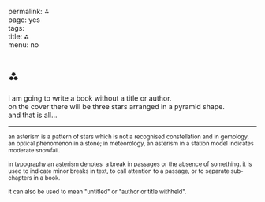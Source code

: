 permalink: ⁂  
page: yes  
tags:   
title: ⁂  
menu: no

# ⁂

i am going to write a book without a title or author.  
on the cover there will be three stars arranged in a pyramid shape.  
and that is all...

------

<small>an asterism is a pattern of stars which is not a recognised constellation and in gemology, an optical phenomenon in a stone; in meteorology, an asterism in a station model indicates moderate snowfall.</small>

<small>in typography an asterism denotes  a break in passages or the absence of something. it is used to indicate minor breaks in text, to call attention to a passage, or to separate sub-chapters in a book. </small>

<small>it can also be used to mean "untitled" or "author or title withheld".</small>